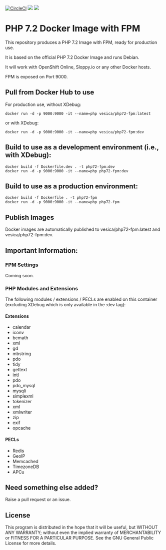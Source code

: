 [![CircleCI](https://circleci.com/gh/vesica/php72-fpm.svg?style=shield)](https://circleci.com/gh/vesica/php72-fpm)
[![](https://img.shields.io/docker/pulls/vesica/php72-fpm.svg)](https://cloud.docker.com/u/vesica/repository/docker/vesica/php72-fpm)
[![](https://img.shields.io/github/license/vesica/php72-fpm.svg)](https://github.com/vesica/php72-fpm/blob/master/LICENSE.txt)

# PHP 7.2 Docker Image with FPM

This repository produces a PHP 7.2 Image with FPM, ready for production use.

It is based on the official PHP 7.2 Docker Image and runs Debian.

It will work with OpenShift Online, Sloppy.io or any other Docker hosts.

FPM is exposed on Port 9000.

## Pull from Docker Hub to use

For production use, without XDebug:

```
docker run -d -p 9000:9000 -it --name=php vesica/php72-fpm:latest
```

or with XDebug:
```
docker run -d -p 9000:9000 -it --name=php vesica/php72-fpm:dev
```

## Build to use as a development environment (i.e., with XDebug):
```
docker build -f Dockerfile.dev . -t php72-fpm:dev
docker run -d -p 9000:9000 -it --name=php php72-fpm:dev
```

## Build to use as a production environment:
```
docker build -f Dockerfile . -t php72-fpm
docker run -d -p 9000:9000 -it --name=php php72-fpm
```


## Publish Images
Docker images are automatically published to vesica/php72-fpm:latest and vesica/php72-fpm:dev.


## Important Information:

### FPM Settings

Coming soon.

### PHP Modules and Extensions
 
The following modules / extensions / PECLs are enabled on this container (excluding XDebug which is only available in the :dev tag):

#### Extensions
* calendar
* iconv 
* bcmath 
* xml 
* gd 
* mbstring 
* pdo 
* tidy 
* gettext 
* intl 
* pdo 
* pdo_mysql 
* mysqli 
* simplexml 
* tokenizer 
* xml 
* xmlwriter 
* zip
* exif
* opcache

#### PECLs
* Redis
* GeoIP
* Memcached
* TimezoneDB
* APCu

## Need something else added?

Raise a pull request or an issue.

## License
This program is distributed in the hope that it will be useful, but WITHOUT ANY WARRANTY; without even the implied warranty of
MERCHANTABILITY or FITNESS FOR A PARTICULAR PURPOSE. See the GNU General Public License for more details.
